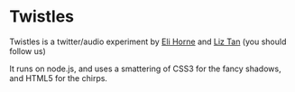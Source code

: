 # Twistles

Twistles is a twitter/audio experiment by [Eli Horne](https://twitter.com/elihorne) and [Liz Tan](https://twitter.com/liztan) (you should follow us)

It runs on node.js, and uses a smattering of CSS3 for the fancy shadows, and HTML5 for the chirps. 
